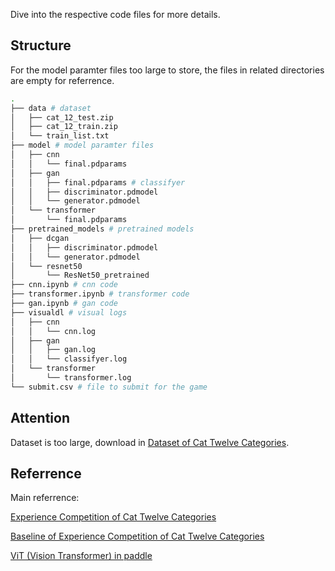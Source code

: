 Dive into the respective code files for more details.

## Structure

For the model paramter files too large to store, the files in related directories are empty for referrence.

```bash
.
├── data # dataset
│   ├── cat_12_test.zip
│   ├── cat_12_train.zip
│   └── train_list.txt
├── model # model paramter files
│   ├── cnn
│   │   └── final.pdparams
│   ├── gan
│   │   ├── final.pdparams # classifyer
│   │   ├── discriminator.pdmodel
│   │   └── generator.pdmodel
│   └── transformer
│       └── final.pdparams
├── pretrained_models # pretrained models
│   ├── dcgan
│   │   ├── discriminator.pdmodel
│   │   └── generator.pdmodel
│   └── resnet50
│       └── ResNet50_pretrained
├── cnn.ipynb # cnn code
├── transformer.ipynb # transformer code
├── gan.ipynb # gan code
├── visualdl # visual logs
│   ├── cnn
│   │   └── cnn.log
│   ├── gan
│   │   ├── gan.log
│   │   └── classifyer.log
│   └── transformer
│       └── transformer.log
└── submit.csv # file to submit for the game

```

## Attention

Dataset is too large, download in [Dataset of Cat Twelve Categories](https://aistudio.baidu.com/datasetDetail/10954).

## Referrence

Main referrence:

[Experience Competition of Cat Twelve Categories](https://aistudio.baidu.com/competition/detail/136/0/introduction)

[Baseline of Experience Competition of Cat Twelve Categories](https://aistudio.baidu.com/projectdetail/4243146)

[ViT (Vision Transformer) in paddle](https://paddlepedia.readthedocs.io/en/latest/tutorials/computer_vision/classification/ViT.html)
